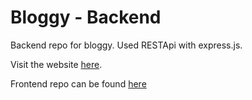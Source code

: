 # Bloggy - Backend

Backend repo for bloggy. Used RESTApi with express.js.

Visit the website [here](https://bloggy-pink.vercel.app/).

Frontend repo can be found [here](https://github.com/thantko20/blog-frontend)
